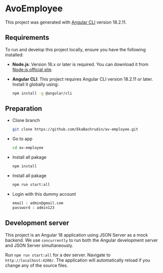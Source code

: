 # AvoEmployee

This project was generated with [Angular CLI](https://github.com/angular/angular-cli) version 18.2.11.

## Requirements

To run and develop this project locally, ensure you have the following installed:

- **Node.js**: Version 16.x or later is required. You can download it from [Node.js official site](https://nodejs.org/).
- **Angular CLI**: This project requires Angular CLI version 18.2.11 or later. Install it globally using:

  ```bash
  npm install -g @angular/cli
  
## Preparation

- Clone branch

  ```bash
  git clone https://github.com/EkaBachrudin/av-employee.git

- Go to app
  
  ```Bash
  cd av-employee

- Install all pakage
  
  ```Bash
  npm install

- Install all pakage
  
  ```Bash
  npm run start:all

- Login with this dummy account
  
  ```Bash
  email : admin@gmail.com
  password : admin123
  
## Development server

This project is an Angular 18 application using JSON Server as a mock backend. We use `concurrently` to run both the Angular development server and JSON Server simultaneously.

Run `npm run start:all` for a dev server. Navigate to `http://localhost:4200/`. The application will automatically reload if you change any of the source files.
